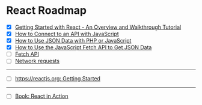 # React Roadmap

- [x] [Getting Started with React - An Overview and Walkthrough Tutorial](https://www.taniarascia.com/getting-started-with-react)
- [x] [How to Connect to an API with JavaScript](https://www.taniarascia.com/how-to-connect-to-an-api-with-javascript/)
- [x] [How to Use JSON Data with PHP or JavaScript](https://www.taniarascia.com/how-to-use-json-data-with-php-or-javascript/)
- [x] [How to Use the JavaScript Fetch API to Get JSON Data](https://www.taniarascia.com/how-to-use-the-javascript-fetch-api-to-get-json-data/)
- [ ] [Fetch API](https://developer.mozilla.org/en-US/docs/Web/API/Fetch_API)
- [ ] [Network requests](http://javascript.info/network)

---

- [ ] [https://reactjs.org: Getting Started](https://reactjs.org/docs/getting-started.html)

---

- [ ] [Book: React in Action](https://www.manning.com/books/react-in-action)
